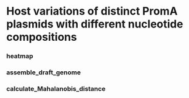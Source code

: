 # Host variations of distinct PromA plasmids with different nucleotide compositions
### heatmap


### assemble_draft_genome



### calculate_Mahalanobis_distance

